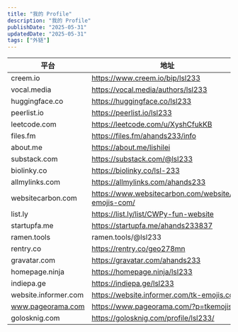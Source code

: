 ```yaml
---
title: "我的 Profile"
description: "我的 Profile"
publishDate: "2025-05-31"
updatedDate: "2025-05-31"
tags: ["外链"]
---
```


| 平台                 | 地址                                                 |
| -------------------- | ---------------------------------------------------- |
| creem.io             | https://www.creem.io/bip/lsl233                      |
| vocal.media          | https://vocal.media/authors/lsl233                   |
| huggingface.co       | https://huggingface.co/lsl233                        |
| peerlist.io          | https://peerlist.io/lsl233                           |
| leetcode.com         | https://leetcode.com/u/XyshCfukKB                    |
| files.fm             | https://files.fm/ahands233/info                      |
| about.me             | https://about.me/lishilei                            |
| substack.com         | https://substack.com/@lsl233                         |
| biolinky.co          | https://biolinky.co/lsl-233                          |
| allmylinks.com       | https://allmylinks.com/ahands233                     |
| websitecarbon.com    | https://www.websitecarbon.com/website/tk-emojis-com/ |
| list.ly              | https://list.ly/list/CWPy-fun-website                |
| startupfa.me         | https://startupfa.me/ahands233837                    |
| ramen.tools          | ramen.tools/@lsl233                                  |
| rentry.co            | https://rentry.co/geo278mn                           |
| gravatar.com         | https://gravatar.com/ahands233                       |
| homepage.ninja       | https://homepage.ninja/lsl233                        |
| indiepa.ge           | https://indiepa.ge/lsl233                            |
| website.informer.com | https://website.informer.com/tk-emojis.com           |
| www.pageorama.com    | https://www.pageorama.com/?p=tkemojis                |
| golosknig.com        | https://golosknig.com/profile/lsl233/                |